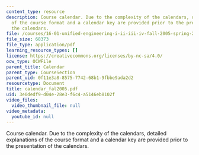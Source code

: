 ```yaml
---
content_type: resource
description: Course calendar. Due to the complexity of the calendars, detailed explanations
  of the course format and a calendar key are provided prior to the presentation of
  the calendars.
file: /courses/16-01-unified-engineering-i-ii-iii-iv-fall-2005-spring-2006/3e0dedf9d04e28e3f6c4a5146eb8102f_calendar_fal2005.pdf
file_size: 68373
file_type: application/pdf
learning_resource_types: []
license: https://creativecommons.org/licenses/by-nc-sa/4.0/
ocw_type: OCWFile
parent_title: Calendar
parent_type: CourseSection
parent_uid: 0f11e3a8-8575-7742-68b1-9fbbe9ada2d2
resourcetype: Document
title: calendar_fal2005.pdf
uid: 3e0dedf9-d04e-28e3-f6c4-a5146eb8102f
video_files:
  video_thumbnail_file: null
video_metadata:
  youtube_id: null
---
```

Course calendar. Due to the complexity of the calendars, detailed explanations of the course format and a calendar key are provided prior to the presentation of the calendars.